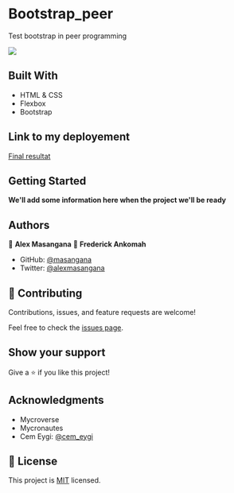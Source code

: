 # Bootstrap_peer
Test bootstrap in peer programming


![](https://img.shields.io/badge/Microverse-blueviolet)


## Built With

- HTML & CSS
- Flexbox
- Bootstrap

## Link to my deployement

[Final resultat](https://masangana.github.io/Portfolio/)


## Getting Started

**We'll add some information here when the project we'll be ready**

## Authors

👤 **Alex Masangana**
👤 **Frederick Ankomah**

- GitHub: [@masangana](https://github.com/masangana)
- Twitter: [@alexmasangana](https://twitter.com/alexmasangana)

## 🤝 Contributing

Contributions, issues, and feature requests are welcome!

Feel free to check the [issues page](../../issues/).

## Show your support

Give a ⭐️ if you like this project!

## Acknowledgments

- Mycroverse
- Mycronautes
- Cem Eygi: [@cem_eygi](https://twitter.com/cem_eygi)

## 📝 License

This project is [MIT](./MIT.md) licensed.

